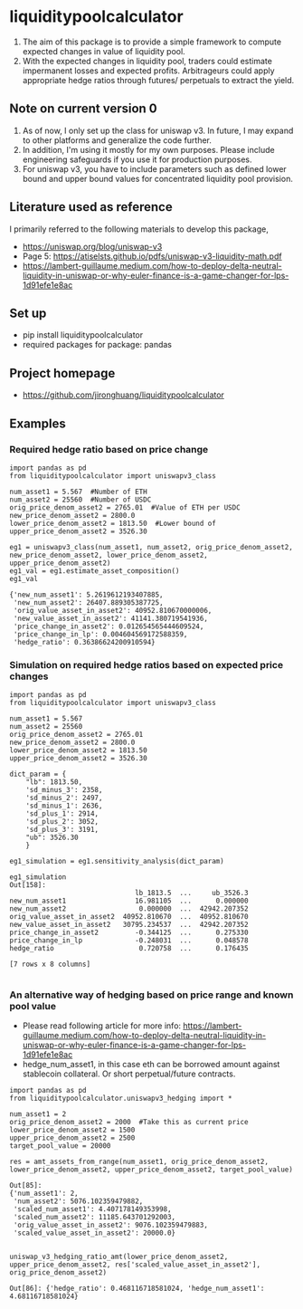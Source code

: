 # liquiditypoolcalculator

1. The aim of this package is to provide a simple framework to compute expected changes in value of liquidity pool.
2. With the expected changes in liquidity pool, traders could estimate impermanent losses and expected profits. Arbitrageurs could apply appropriate hedge ratios through futures/ perpetuals to extract the yield.

## Note on current version 0

1. As of now, I only set up the class for uniswap v3. In future, I may expand to other platforms and generalize the code further. 
2. In addition, I'm using it mostly for my own purposes. Please include engineering safeguards if you use it for production purposes.
3. For uniswap v3, you have to include parameters such as defined lower bound and upper bound values for concentrated liquidity pool provision.

## Literature used as reference

I primarily referred to the following materials to develop this package,

- https://uniswap.org/blog/uniswap-v3
- Page 5: https://atiselsts.github.io/pdfs/uniswap-v3-liquidity-math.pdf
- https://lambert-guillaume.medium.com/how-to-deploy-delta-neutral-liquidity-in-uniswap-or-why-euler-finance-is-a-game-changer-for-lps-1d91efe1e8ac

## Set up

- pip install liquiditypoolcalculator
- required packages for package: pandas

## Project homepage

- https://github.com/jironghuang/liquiditypoolcalculator

## Examples

### Required hedge ratio based on price change

```
import pandas as pd
from liquiditypoolcalculator import uniswapv3_class

num_asset1 = 5.567  #Number of ETH
num_asset2 = 25560  #Number of USDC
orig_price_denom_asset2 = 2765.01  #Value of ETH per USDC
new_price_denom_asset2 = 2800.0
lower_price_denom_asset2 = 1813.50  #Lower bound of 
upper_price_denom_asset2 = 3526.30     

eg1 = uniswapv3_class(num_asset1, num_asset2, orig_price_denom_asset2, new_price_denom_asset2, lower_price_denom_asset2, upper_price_denom_asset2)
eg1_val = eg1.estimate_asset_composition()      
eg1_val

{'new_num_asset1': 5.2619612193407885,
 'new_num_asset2': 26407.889305387725,
 'orig_value_asset_in_asset2': 40952.810670000006,
 'new_value_asset_in_asset2': 41141.380719541936,
 'price_change_in_asset2': 0.012654565444609524,
 'price_change_in_lp': 0.004604569172588359,
 'hedge_ratio': 0.36386624200910594}
```

### Simulation on required hedge ratios based on expected price changes

```
import pandas as pd
from liquiditypoolcalculator import uniswapv3_class

num_asset1 = 5.567
num_asset2 = 25560
orig_price_denom_asset2 = 2765.01
new_price_denom_asset2 = 2800.0
lower_price_denom_asset2 = 1813.50
upper_price_denom_asset2 = 3526.30   

dict_param = {
    "lb": 1813.50,
    'sd_minus_3': 2358,
    'sd_minus_2': 2497,
    'sd_minus_1': 2636,
    'sd_plus_1': 2914,
    'sd_plus_2': 3052,       
    'sd_plus_3': 3191,       
    "ub": 3526.30        
    }
    
eg1_simulation = eg1.sensitivity_analysis(dict_param)

eg1_simulation
Out[158]: 
                               lb_1813.5  ...     ub_3526.3
new_num_asset1                 16.981105  ...      0.000000
new_num_asset2                  0.000000  ...  42942.207352
orig_value_asset_in_asset2  40952.810670  ...  40952.810670
new_value_asset_in_asset2   30795.234537  ...  42942.207352
price_change_in_asset2         -0.344125  ...      0.275330
price_change_in_lp             -0.248031  ...      0.048578
hedge_ratio                     0.720758  ...      0.176435

[7 rows x 8 columns]
      
```

### An alternative way of hedging based on price range and known pool value

- Please read following article for more info: https://lambert-guillaume.medium.com/how-to-deploy-delta-neutral-liquidity-in-uniswap-or-why-euler-finance-is-a-game-changer-for-lps-1d91efe1e8ac
- hedge_num_asset1, in this case eth can be borrowed amount against stablecoin collateral. Or short perpetual/future contracts.

```
import pandas as pd
from liquiditypoolcalculator.uniswapv3_hedging import *

num_asset1 = 2
orig_price_denom_asset2 = 2000  #Take this as current price
lower_price_denom_asset2 = 1500
upper_price_denom_asset2 = 2500
target_pool_value = 20000 

res = amt_assets_from_range(num_asset1, orig_price_denom_asset2, lower_price_denom_asset2, upper_price_denom_asset2, target_pool_value)    

Out[85]: 
{'num_asset1': 2,
 'num_asset2': 5076.102359479882,
 'scaled_num_asset1': 4.407178149353998,
 'scaled_num_asset2': 11185.643701292003,
 'orig_value_asset_in_asset2': 9076.102359479883,
 'scaled_value_asset_in_asset2': 20000.0}


uniswap_v3_hedging_ratio_amt(lower_price_denom_asset2, upper_price_denom_asset2, res['scaled_value_asset_in_asset2'], orig_price_denom_asset2)    

Out[86]: {'hedge_ratio': 0.468116718581024, 'hedge_num_asset1': 4.68116718581024}

```



